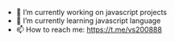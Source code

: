- 🔭 I’m currently working on javascript projects
- 🌱 I’m currently learning javascript language
- 📫 How to reach me: https://t.me/vs200888
